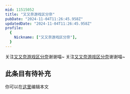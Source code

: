 ```yaml
---
mid: 11515052
title: "又又奈游戏区分奈"
pubDate: "2024-11-04T11:26:45.958Z"
updatedDate: "2024-11-04T11:26:45.958Z"
profile:
  {
    Nickname: ["又又奈游戏区分奈"],
  }
---
```


关注[又又奈游戏区分奈](https://space.bilibili.com/11515052)谢谢喵~ 关注[又又奈游戏区分奈](https://space.bilibili.com/11515052)谢谢喵~

## 此条目有待补充
你可以在[这里](https://github.com/Yuhanawa/VTuber.ICU/edit/master/src/content/v/又又奈游戏区分奈/index.md)编辑本文
